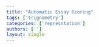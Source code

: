 ```yaml
---
title: "Automatic Essay Scoring"
tags: ['trignometry']
categories: ['represntation']
authors: ['']
layout: single
---
```

